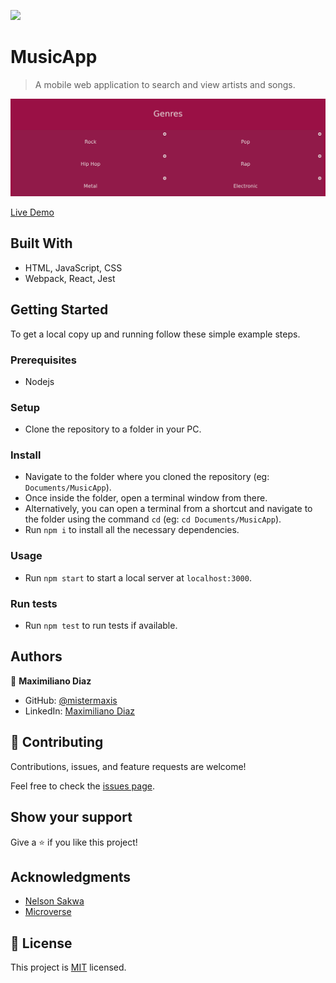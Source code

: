 ![](https://img.shields.io/badge/Microverse-blueviolet)

# MusicApp

> A mobile web application to search and view artists and songs.

![](./screenshot.png)

[Live Demo](https://mistermaxis-music-app.netlify.app/)

## Built With

- HTML, JavaScript, CSS
- Webpack, React, Jest

## Getting Started

To get a local copy up and running follow these simple example steps.

### Prerequisites

- Nodejs

### Setup

- Clone the repository to a folder in your PC.

### Install

- Navigate to the folder where you cloned the repository (eg: `Documents/MusicApp`).
- Once inside the folder, open a terminal window from there.
- Alternatively, you can open a terminal from a shortcut and navigate to the folder using the command `cd` (eg: `cd Documents/MusicApp`).
- Run `npm i` to install all the necessary dependencies.

### Usage

- Run `npm start` to start a local server at `localhost:3000`.

### Run tests

- Run `npm test` to run tests if available.

## Authors

👤 **Maximiliano Diaz**

- GitHub: [@mistermaxis](https://github.com/mistermaxis)
- LinkedIn: [Maximiliano Diaz](https://linkedin.com/in/mistermaxis)

## 🤝 Contributing

Contributions, issues, and feature requests are welcome!

Feel free to check the [issues page](../../issues/).

## Show your support

Give a ⭐️ if you like this project!

## Acknowledgments

- [Nelson Sakwa](https://www.behance.net/sakwadesignstudio)
- [Microverse](https://github.com/microverseinc)

## 📝 License

This project is [MIT](https://mit-license.org/) licensed.
